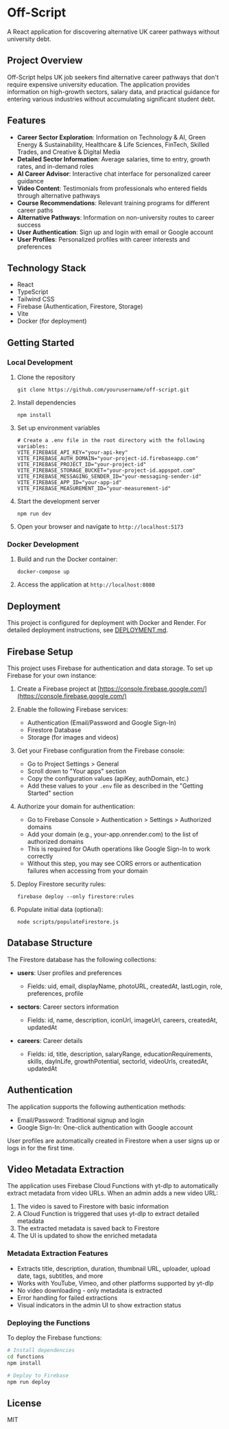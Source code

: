 # Off-Script

A React application for discovering alternative UK career pathways without university debt.

## Project Overview

Off-Script helps UK job seekers find alternative career pathways that don't require expensive university education. The application provides information on high-growth sectors, salary data, and practical guidance for entering various industries without accumulating significant student debt.

## Features

- **Career Sector Exploration**: Information on Technology & AI, Green Energy & Sustainability, Healthcare & Life Sciences, FinTech, Skilled Trades, and Creative & Digital Media
- **Detailed Sector Information**: Average salaries, time to entry, growth rates, and in-demand roles
- **AI Career Advisor**: Interactive chat interface for personalized career guidance
- **Video Content**: Testimonials from professionals who entered fields through alternative pathways
- **Course Recommendations**: Relevant training programs for different career paths
- **Alternative Pathways**: Information on non-university routes to career success
- **User Authentication**: Sign up and login with email or Google account
- **User Profiles**: Personalized profiles with career interests and preferences

## Technology Stack

- React
- TypeScript
- Tailwind CSS
- Firebase (Authentication, Firestore, Storage)
- Vite
- Docker (for deployment)

## Getting Started

### Local Development

1. Clone the repository
   ```
   git clone https://github.com/yourusername/off-script.git
   ```

2. Install dependencies
   ```
   npm install
   ```

3. Set up environment variables
   ```
   # Create a .env file in the root directory with the following variables:
   VITE_FIREBASE_API_KEY="your-api-key"
   VITE_FIREBASE_AUTH_DOMAIN="your-project-id.firebaseapp.com"
   VITE_FIREBASE_PROJECT_ID="your-project-id"
   VITE_FIREBASE_STORAGE_BUCKET="your-project-id.appspot.com"
   VITE_FIREBASE_MESSAGING_SENDER_ID="your-messaging-sender-id"
   VITE_FIREBASE_APP_ID="your-app-id"
   VITE_FIREBASE_MEASUREMENT_ID="your-measurement-id"
   ```

4. Start the development server
   ```
   npm run dev
   ```

5. Open your browser and navigate to `http://localhost:5173`

### Docker Development

1. Build and run the Docker container:
   ```
   docker-compose up
   ```

2. Access the application at `http://localhost:8080`

## Deployment

This project is configured for deployment with Docker and Render. For detailed deployment instructions, see [DEPLOYMENT.md](DEPLOYMENT.md).

## Firebase Setup

This project uses Firebase for authentication and data storage. To set up Firebase for your own instance:

1. Create a Firebase project at [https://console.firebase.google.com/](https://console.firebase.google.com/)

2. Enable the following Firebase services:
   - Authentication (Email/Password and Google Sign-In)
   - Firestore Database
   - Storage (for images and videos)

3. Get your Firebase configuration from the Firebase console:
   - Go to Project Settings > General
   - Scroll down to "Your apps" section
   - Copy the configuration values (apiKey, authDomain, etc.)
   - Add these values to your `.env` file as described in the "Getting Started" section

4. Authorize your domain for authentication:
   - Go to Firebase Console > Authentication > Settings > Authorized domains
   - Add your domain (e.g., your-app.onrender.com) to the list of authorized domains
   - This is required for OAuth operations like Google Sign-In to work correctly
   - Without this step, you may see CORS errors or authentication failures when accessing from your domain

5. Deploy Firestore security rules:
   ```
   firebase deploy --only firestore:rules
   ```

6. Populate initial data (optional):
   ```
   node scripts/populateFirestore.js
   ```

## Database Structure

The Firestore database has the following collections:

- **users**: User profiles and preferences
  - Fields: uid, email, displayName, photoURL, createdAt, lastLogin, role, preferences, profile

- **sectors**: Career sectors information
  - Fields: id, name, description, iconUrl, imageUrl, careers, createdAt, updatedAt

- **careers**: Career details
  - Fields: id, title, description, salaryRange, educationRequirements, skills, dayInLife, growthPotential, sectorId, videoUrls, createdAt, updatedAt

## Authentication

The application supports the following authentication methods:

- Email/Password: Traditional signup and login
- Google Sign-In: One-click authentication with Google account

User profiles are automatically created in Firestore when a user signs up or logs in for the first time.

## Video Metadata Extraction

The application uses Firebase Cloud Functions with yt-dlp to automatically extract metadata from video URLs. When an admin adds a new video URL:

1. The video is saved to Firestore with basic information
2. A Cloud Function is triggered that uses yt-dlp to extract detailed metadata
3. The extracted metadata is saved back to Firestore
4. The UI is updated to show the enriched metadata

### Metadata Extraction Features

- Extracts title, description, duration, thumbnail URL, uploader, upload date, tags, subtitles, and more
- Works with YouTube, Vimeo, and other platforms supported by yt-dlp
- No video downloading - only metadata is extracted
- Error handling for failed extractions
- Visual indicators in the admin UI to show extraction status

### Deploying the Functions

To deploy the Firebase functions:

```bash
# Install dependencies
cd functions
npm install

# Deploy to Firebase
npm run deploy
```

## License

MIT 